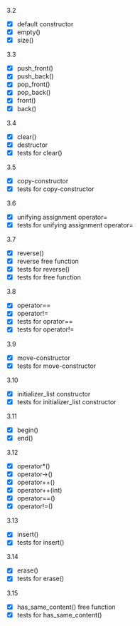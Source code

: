3.2
  - [x] default constructor
  - [x] empty()
  - [x] size()

3.3
  - [x] push_front() 
  - [x] push_back()
  - [x] pop_front()
  - [x] pop_back()
  - [x] front()
  - [x] back()

3.4
  - [x] clear()
  - [x] destructor
  - [x] tests for clear()

3.5
  - [x] copy-constructor
  - [x] tests for copy-constructor

3.6
  - [x] unifying assignment operator=
  - [x] tests for unifying assignment operator=  

3.7
  - [x] reverse()
  - [x] reverse free function
  - [x] tests for reverse()
  - [x] tests for free function

3.8
  - [x] operator==
  - [x] operator!=
  - [x] tests for oprator==
  - [x] tests for operator!=

3.9
  - [x] move-constructor
  - [x] tests for move-constructor

3.10
  - [x] initializer_list constructor
  - [x] tests for initializer_list constructor

3.11
  - [x] begin()
  - [x] end()

3.12
  - [x] operator*()
  - [x] operator->()
  - [x] operator++()
  - [x] operator++(int)
  - [x] operator==()
  - [x] operator!=()
  
3.13
  - [x] insert()
  - [x] tests for insert()

3.14
  - [x] erase()
  - [x] tests for erase()

3.15
  - [x] has_same_content() free function
  - [x] tests for has_same_content()